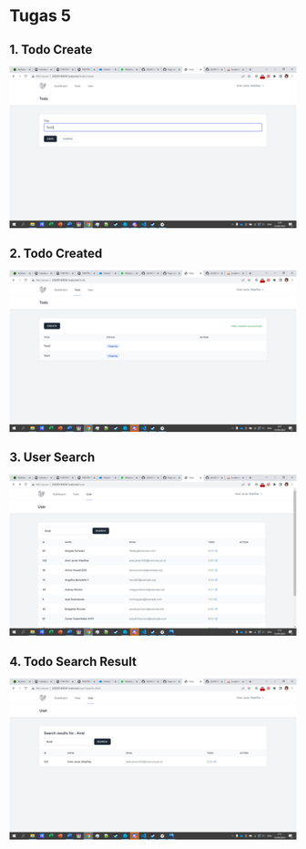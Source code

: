 # Tugas 5

## 1. Todo Create
![Alt text](screenshot/tugas5/TodoCreate.png)
## 2. Todo Created
![Alt text](screenshot/tugas5/TodoCreated.png)
## 3. User Search
![Alt text](screenshot/tugas5/UserSearch.png)
## 4. Todo Search Result
![Alt text](screenshot/tugas5/UserSearchResult.png)
